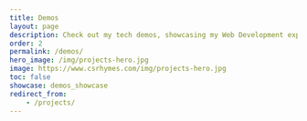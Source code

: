 ```yaml
---
title: Demos
layout: page
description: Check out my tech demos, showcasing my Web Development experience
order: 2
permalink: /demos/
hero_image: /img/projects-hero.jpg
image: https://www.csrhymes.com/img/projects-hero.jpg
toc: false
showcase: demos_showcase
redirect_from: 
    - /projects/
---
```

